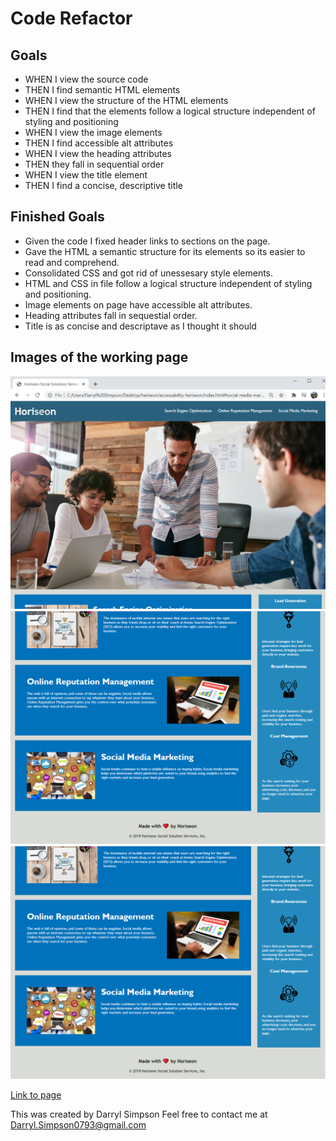 # Code Refactor

## Goals

* WHEN I view the source code
* THEN I find semantic HTML elements
* WHEN I view the structure of the HTML elements
* THEN I find that the elements follow a logical structure independent of styling and positioning
* WHEN I view the image elements
* THEN I find accessible alt attributes
* WHEN I view the heading attributes
* THEN they fall in sequential order
* WHEN I view the title element
* THEN I find a concise, descriptive title

## Finished Goals
* Given the code I fixed header links to sections on the page.
* Gave the HTML a semantic structure for its elements so its easier to read and comprehend.
* Consolidated CSS and got rid of unessesary style elements.
* HTML and CSS in file follow a logical structure independent of styling and positioning.
* Image elements on page have accessible alt attributes.
* Heading attributes fall in sequestial order.
* Title is as concise and descriptave as I thought it should

## Images of the working page

![ScreenShot1of3](./assets/images/horiseon01.png)
![ScreenShot2of3](./assets/images/horiseon03.png)
![ScreenShot3of3](./assets/images/horiseon03.png)

[Link to page](https://darrylsimpson.github.io/accessability-heriseon/)



This was created by Darryl Simpson
Feel free to contact me at [Darryl.Simpson0793@gmail.com](mailto:Darryl.Simpson0793@gmail.com)